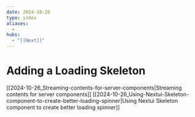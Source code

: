 ```yaml
---
date: 2024-10-26
type: index
aliases:
  -
hubs:
  - "[[Next]]"
---
```


# Adding a Loading Skeleton

[[2024-10-26_Streaming-contents-for-server-components|Streaming contents for server components]]
[[2024-10-26_Using-Nextui-Skeleton-component-to-create-better-loading-spinner|Using Nextui Skeleton component to create better loading spinner]]
